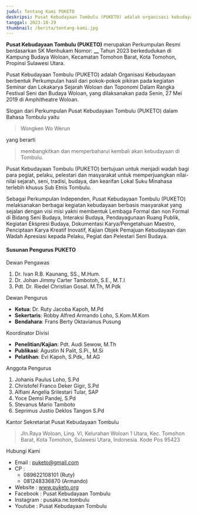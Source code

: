 ```yaml
---
judul: Tentang Kami PUKETO
deskripsi: Pusat Kebudayaan Tombulu (PUKETO) adalah organisasi kebudayaan di Sulawesi Utara yang membangkitkan dan memperbaharui kembali akan kebudayaan di Tombulu.
tanggal: 2023-10-29
thumbnail: /berita/tentang-kami.jpg
---
```


**Pusat Kebudayaan Tombulu (PUKETO)** merupakan Perkumpulan Resmi berdasarkan SK Menhukam Nomor: **\_\_** Tahun 2023 berkedudukan di Kampung Budaya Woloan, Kecamatan Tomohon Barat, Kota Tomohon, Propinsi Sulawesi Utara.

Pusat Kebudayaan Tombulu (PUKETO) adalah Organisasi Kebudayaan berbentuk Perkumpulan hasil dari pokok-pokok pikiran pada kegiatan Seminar dan Lokakarya Sejarah Woloan dan Toponomi Dalam Rangka Festival Seni dan Budaya Woloan, yang dilaksanakan pada Senin, 27 Mei 2019 di Amphitheatre Woloan.

Slogan dari Perkumpulan Pusat Kebudayaan Tombulu (PUKETO) dalam Bahasa Tombulu yaitu

> Wongken Wo Werun

yang berarti

> membangkitkan dan memperbaharui kembali akan kebudayaan di Tombulu.

Pusat Kebudayaan Tombulu (PUKETO) bertujuan untuk menjadi wadah bagi para pegiat, pelaku, pelestari dan masyarakat untuk memperjuangkan nilai-nilai sejarah, seni, tradisi, budaya, dan kearifan Lokal Suku Minahasa terlebih khusus Sub Etnis Tombulu.

Sebagai Perkumpulan Independen, Pusat Kebudayaan Tombulu (PUKETO) melaksanakan berbagai kegiatan kebudayaan berbasis masyarakat yang sejalan dengan visi misi yakni membentuk Lembaga Formal dan non Formal di Bidang Seni Budaya, Interaksi Budaya, Pendayagunaan Ruang Publik, Kegiatan Ekspresi Budaya, Dokumentasi Karya/Pengetahuan Maestro, Penciptaan Karya Kreatif Inovatif, Kajian Objek Pemajuan Kebudayaan dan Wadah Apresiasi kepada Pelaku, Pegiat dan Pelestari Seni Budaya.

#### Susunan Pengurus PUKETO

Dewan Pengawas

1. Dr. Ivan R.B. Kaunang, SS., M.Hum.
2. Dr. Johan Jimmy Carter Tambotoh, S.E., M.T.I
3. Pdt. Dr. Riedel Christian Gosal. M.Th, M.Pdk

Dewan Pengurus

- **Ketua**: Dr. Ruty Jacoba Kapoh, M.Pd
- **Sekertaris**: Robby Alfred Armando Loho, S.Kom.M.Kom
- **Bendahara**: Frans Berty Oktavianus Pusung

Koordinator Divisi

- **Penelitian/Kajian**: Pdt. Audi Sewow, M.Th
- **Publikasi**: Agustin N Palit, S.Pi., M.Si
- **Pelatihan**: Evi Kapoh, S.Pdk,. M.AG

Anggota Pengurus

1. Johanis Paulus Loho, S.Pd
2. Christofel Franco Deker Gigir, S.Pd
3. Alfiani Angelia Srilestari Tular, SAP
4. Yoce Demsi Pandej, S.Pd
5. Stevanus Mario Tamboto
6. Seprimus Justio Deklos Tangon S.Pd

Kantor Sekretariat Pusat Kebudayaan Tombulu

> Jln.Raya Woloan, Ling. VI, Kelurahan Woloan 1 Utara, Kec. Tomohon Barat, Kota Tomohon, Sulawesi Utara, Indonesia. Kode Pos 95423

Hubungi Kami

- Email : puketo@gmail.com
- CP :
  - 089622108101 (Ruty)
  - 081248336870 (Armando)
- Website : www.puketo.org
- Facebook : Pusat Kebudayaan Tombulu
- Instagram : pusaka.ne.tombulu
- Youtube : Pusat Kebudayaan Tombulu
